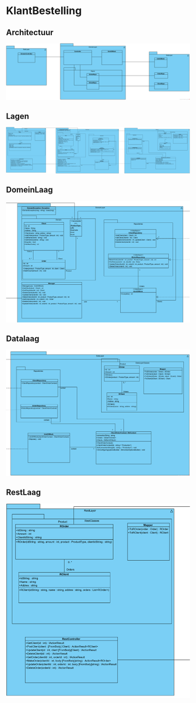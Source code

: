 # KlantBestelling

## Architectuur
![](DomainLayer/Images/Architecture.png)

## Lagen
![](DomainLayer/Images/Layers.png)

## DomeinLaag
![](DomainLayer/Images/Domain.png)

## Datalaag
![](DomainLayer/Images/Data.png)

## RestLaag
![](DomainLayer/Images/Rest.png)
